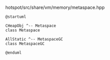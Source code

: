 hotspot/src/share/vm/memory/metaspace.hpp

```plantuml
@startuml

CHeapObj ^-- Metaspace
class Metaspace

AllStatic ^-- MetaspaceGC
class MetaspaceGC

@enduml
```
